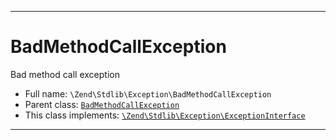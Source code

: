 ***

# BadMethodCallException

Bad method call exception

* Full name: `\Zend\Stdlib\Exception\BadMethodCallException`
* Parent class: [`BadMethodCallException`](../../../BadMethodCallException.md)
* This class implements:
  [`\Zend\Stdlib\Exception\ExceptionInterface`](./ExceptionInterface.md)

***

